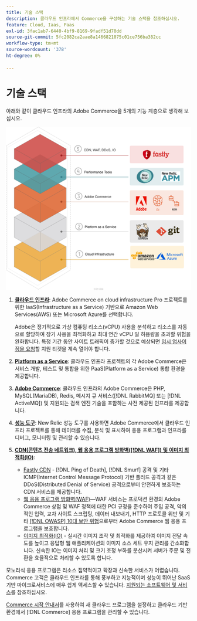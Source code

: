 ```yaml
---
title: 기술 스택
description: 클라우드 인프라에서 Commerce을 구성하는 기술 스택을 참조하십시오.
feature: Cloud, Iaas, Paas
exl-id: 3fac1ab7-6440-4bf9-8169-9fadf51d70dd
source-git-commit: 5fc2082ca2aae8a1466821075c01ce756ba382cc
workflow-type: tm+mt
source-wordcount: '378'
ht-degree: 0%

---
```


# 기술 스택

아래와 같이 클라우드 인프라의 Adobe Commerce을 5개의 기능 계층으로 생각해 보십시오.

![클라우드 스택](../../assets/CloudStack.svg)

1. [**클라우드 인프라**](pro-architecture.md): Adobe Commerce on cloud infrastructure Pro 프로젝트를 위한 IaaS(Infrastructure as a Service) 기반으로 Amazon Web Services(AWS) 또는 Microsoft Azure를 선택합니다.

   Adobe은 정기적으로 가상 컴퓨팅 리소스(vCPU) 사용을 분석하고 리소스를 자동으로 할당하여 장기 사용을 최적화하고 최대 연간 vCPU 일 허용량을 초과할 위험을 완화합니다. 특정 기간 동안 사이트 트래픽이 증가할 것으로 예상되면 [임시 업사이징을 요청](https://experienceleague.adobe.com/docs/commerce-knowledge-base/kb/how-to/how-to-request-temporary-magento-upsize.html)할 지원 티켓을 계속 열어야 합니다.

1. [**Platform as a Service**](cloud-architecture.md): 클라우드 인프라 프로젝트의 각 Adobe Commerce은 서비스 개발, 테스트 및 통합을 위한 PaaS(Platform as a Service) 통합 환경을 제공합니다.
1. [**Adobe Commerce**](../project/overview.md): 클라우드 인프라의 Adobe Commerce은 PHP, MySQL(MariaDB), Redis, 메시지 큐 서비스([!DNL RabbitMQ] 또는 [!DNL ActiveMQ]) 및 지원되는 검색 엔진 기술을 포함하는 사전 제공된 인프라를 제공합니다.
1. [**성능 도구**](../monitor/new-relic-service.md): New Relic 성능 도구를 사용하면 Adobe Commerce에서 클라우드 인프라 프로젝트를 통해 데이터를 수집, 분석 및 표시하여 응용 프로그램과 인프라를 디버그, 모니터링 및 관리할 수 있습니다.
1. [**CDN(콘텐츠 전송 네트워크), 웹 응용 프로그램 방화벽([!DNL WAF]) 및 이미지 최적화(IO)**](../cdn/fastly.md):

   * [Fastly CDN](../cdn/fastly.md#ddos-protection) - [!DNL Ping of Death], [!DNL Smurf] 공격 및 기타 ICMP(Internet Control Message Protocol) 기반 플러드 공격과 같은 DDoS(Distributed Denial of Service) 공격으로부터 안전하게 보호하는 CDN 서비스를 제공합니다.
   * [웹 응용 프로그램 방화벽(WAF)](../cdn/fastly-waf-service.md)—WAF 서비스는 프로덕션 환경의 Adobe Commerce 상점 및 WAF 정책에 대한 PCI 규정을 준수하여 주입 공격, 악의적인 입력, 교차 사이트 스크립팅, 데이터 내보내기, HTTP 프로토콜 위반 및 기타 [[!DNL OWASP] 10대 보안 위협](https://owasp.org/www-project-top-ten/)으로부터 Adobe Commerce 웹 응용 프로그램을 보호합니다.
   * [이미지 최적화(IO)](../cdn/fastly-image-optimization.md) - 실시간 이미지 조작 및 최적화를 제공하여 이미지 전달 속도를 높이고 응답형 웹 애플리케이션의 이미지 소스 세트 유지 관리를 간소화합니다. 신속한 IO는 이미지 처리 및 크기 조정 부하를 분산시켜 서버가 주문 및 전환을 효율적으로 처리할 수 있도록 합니다.

모노리식 응용 프로그램은 리소스 집약적이고 확장과 신속한 서비스가 어렵습니다. Commerce 고객은 클라우드 인프라를 통해 풍부하고 지능적이며 성능이 뛰어난 SaaS 기반 마이크로서비스에 매우 쉽게 액세스할 수 있습니다. [지원되는 소프트웨어 및 서비스](cloud-architecture.md#supported-software-and-services)를 참조하십시오.

[Commerce 시작 안내서](../../get-started/overview.md)를 사용하여 새 클라우드 프로그램을 설정하고 클라우드 기반 환경에서 [!DNL Commerce] 응용 프로그램을 관리할 수 있습니다.
